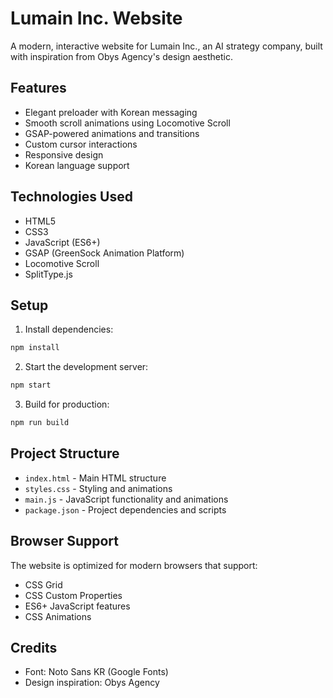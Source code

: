 # Lumain Inc. Website

A modern, interactive website for Lumain Inc., an AI strategy company, built with inspiration from Obys Agency's design aesthetic.

## Features

- Elegant preloader with Korean messaging
- Smooth scroll animations using Locomotive Scroll
- GSAP-powered animations and transitions
- Custom cursor interactions
- Responsive design
- Korean language support

## Technologies Used

- HTML5
- CSS3
- JavaScript (ES6+)
- GSAP (GreenSock Animation Platform)
- Locomotive Scroll
- SplitType.js

## Setup

1. Install dependencies:
```bash
npm install
```

2. Start the development server:
```bash
npm start
```

3. Build for production:
```bash
npm run build
```

## Project Structure

- `index.html` - Main HTML structure
- `styles.css` - Styling and animations
- `main.js` - JavaScript functionality and animations
- `package.json` - Project dependencies and scripts

## Browser Support

The website is optimized for modern browsers that support:
- CSS Grid
- CSS Custom Properties
- ES6+ JavaScript features
- CSS Animations

## Credits

- Font: Noto Sans KR (Google Fonts)
- Design inspiration: Obys Agency 
